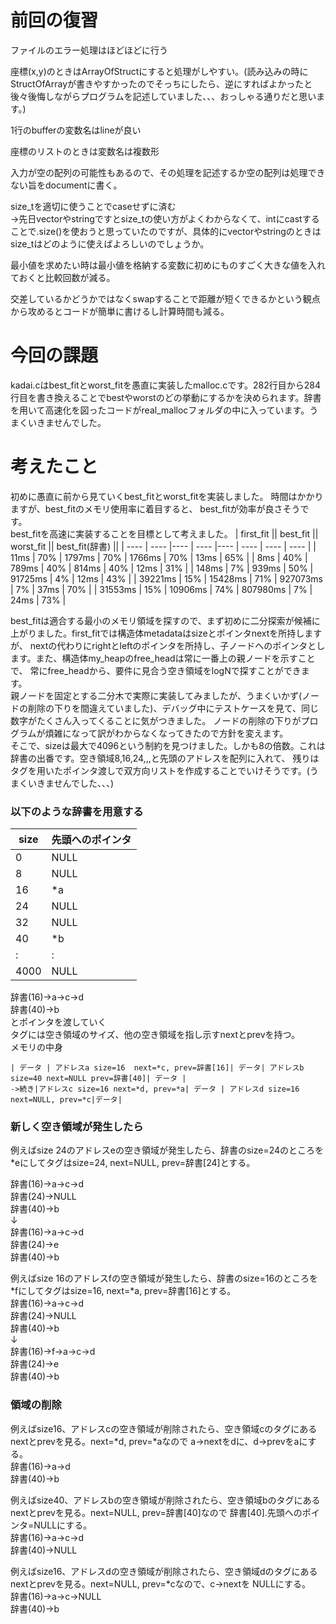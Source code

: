 # 前回の復習  
ファイルのエラー処理はほどほどに行う  

座標(x,y)のときはArrayOfStructにすると処理がしやすい。(読み込みの時にStructOfArrayが書きやすかったのでそっちにしたら、逆にすればよかったと後々後悔しながらプログラムを記述していました、、、おっしゃる通りだと思います。)  

1行のbufferの変数名はlineが良い  

座標のリストのときは変数名は複数形  

入力が空の配列の可能性もあるので、その処理を記述するか空の配列は処理できない旨をdocumentに書く。  

size_tを適切に使うことでcaseせずに済む  
->先日vectorやstringですとsize_tの使い方がよくわからなくて、intにcastすることで.size()を使おうと思っていたのですが、具体的にvectorやstringのときはsize_tはどのように使えばよろしいのでしょうか。  

最小値を求めたい時は最小値を格納する変数に初めにものすごく大きな値を入れておくと比較回数が減る。  

交差しているかどうかではなくswapすることで距離が短くできるかという観点から攻めるとコードが簡単に書けるし計算時間も減る。  

# 今回の課題  
kadai.cはbest_fitとworst_fitを愚直に実装したmalloc.cです。282行目から284行目を書き換えることでbestやworstのどの挙動にするかを決められます。辞書を用いて高速化を図ったコードがreal_mallocフォルダの中に入っています。うまくいきませんでした。

# 考えたこと  
初めに愚直に前から見ていくbest_fitとworst_fitを実装しました。 時間はかかりますが、best_fitのメモリ使用率に着目すると、 
best_fitが効率が良さそうです。  
best_fitを高速に実装することを目標として考えました。
|  first_fit ||  best_fit  ||  worst_fit  ||  best_fit(辞書)  ||
| ---- | ---- |---- | ---- |---- | ---- | ---- | ---- |
|  11ms  |  70%  |  1797ms  |  70%  |  1766ms  |  70%  |  13ms  |  65%  |
|  8ms  |  40%  |  789ms  |  40%  |  814ms  |  40%  |  12ms  |  31%  |
|  148ms  |  7%  |  939ms  |  50%  |  91725ms  |  4%  |  12ms  |  43%  |
|  39221ms  |  15%  |  15428ms  |  71%  |  927073ms  |  7%  |  37ms  |  70%  |
|  31553ms  |  15%  |  10906ms  |  74%  |  807980ms  |  7%  |  24ms  |  73%  |

best_fitは適合する最小のメモリ領域を探すので、まず初めに二分探索が候補に上がりました。first_fitでは構造体metadataはsizeとポインタnextを所持しますが、
nextの代わりにrightとleftのポインタを所持し、子ノードへのポインタとします。また、構造体my_heapのfree_headは常に一番上の親ノードを示すことで、
常にfree_headから、要件に見合う空き領域をlogNで探すことができます。  
親ノードを固定とする二分木で実際に実装してみましたが、うまくいかず(ノードの削除の下りを間違えていました)、デバッグ中にテストケースを見て、同じ数字がたくさん入ってくることに気がつきました。
ノードの削除の下りがプログラムが煩雑になって訳がわからなくなってきたので方針を変えます。  
そこで、sizeは最大で4096という制約を見つけました。しかも8の倍数。これは辞書の出番です。空き領域8,16,24,,,と先頭のアドレスを配列に入れて、
残りはタグを用いたポインタ渡しで双方向リストを作成することでいけそうです。(うまくいきませんでした、、、)

### 以下のような辞書を用意する  
|  size |  先頭へのポインタ  |
| ---- | ---- |
| 0 | NULL |
| 8 | NULL |
| 16 | *a |
| 24 | NULL |
| 32 | NULL |
| 40 | *b |
| :  |  : |
| 4000 | NULL |

辞書(16)->a->c->d    
辞書(40)->b    
とポインタを渡していく  
タグには空き領域のサイズ、他の空き領域を指し示すnextとprevを持つ。  
メモリの中身
```
| データ | アドレスa size=16  next=*c, prev=辞書[16]| データ| アドレスb size=40 next=NULL prev=辞書[40]| データ | 
->続き|アドレスc size=16 next=*d, prev=*a| データ | アドレスd size=16 next=NULL, prev=*c|データ|
```

### 新しく空き領域が発生したら 
例えばsize 24のアドレスeの空き領域が発生したら、辞書のsize=24のところを*eにしてタグはsize=24, next=NULL, prev=辞書[24]とする。

辞書(16)->a->c->d   
辞書(24)->NULL  
辞書(40)->b  
↓  
辞書(16)->a->c->d   
辞書(24)->e  
辞書(40)->b 

例えばsize 16のアドレスfの空き領域が発生したら、辞書のsize=16のところを*fにしてタグはsize=16, next=*a, prev=辞書[16]とする。  
辞書(16)->a->c->d   
辞書(24)->NULL  
辞書(40)->b  
↓  
辞書(16)->f->a->c->d   
辞書(24)->e  
辞書(40)->b 

### 領域の削除  
例えばsize16、アドレスcの空き領域が削除されたら、空き領域cのタグにあるnextとprevを見る。next=*d, prev=*aなので
a->nextをdに、d->prevをaにする。    
辞書(16)->a->d    
辞書(40)->b   

例えばsize40、アドレスbの空き領域が削除されたら、空き領域bのタグにあるnextとprevを見る。next=NULL, prev=辞書[40]なので
辞書[40].先頭へのポインタ=NULLにする。    
辞書(16)->a->c->d    
辞書(40)->NULL   

例えばsize16、アドレスdの空き領域が削除されたら、空き領域dのタグにあるnextとprevを見る。next=NULL, prev=*cなので、c->nextを
NULLにする。  
辞書(16)->a->c->NULL    
辞書(40)->b   
